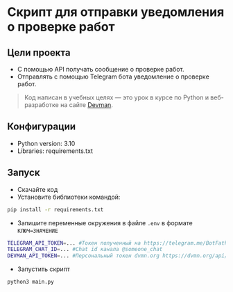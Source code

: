 # Скрипт для отправки уведомления о проверке работ

## Цели проекта

* С помощью API получать сообщение о проверке работ.
* Отправлять с помощью Telegram бота уведомление о проверке работ.

> Код написан в учебных целях — это урок в курсе по Python и веб-разработке на сайте [Devman](https://dvmn.org).

## Конфигурации

* Python version: 3.10
* Libraries: requirements.txt

## Запуск

- Скачайте код
- Установите библиотеки командой:

```bash
pip install -r requirements.txt
```

- Запишите переменные окружения в файле `.env` в формате `КЛЮЧ=ЗНАЧЕНИЕ`

```bash
TELEGRAM_API_TOKEN=... #Токен полученный на https://telegram.me/BotFather
TELEGRAM_CHAT_ID=... #Chat id канала @someone_chat
DEVMAN_API_TOKEN=... #Персональный токен dvmn.org https://dvmn.org/api/docs/
```

- Запустить скрипт

```bash
python3 main.py
```